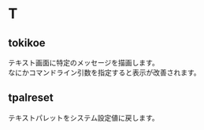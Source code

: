 # T

## tokikoe
テキスト画面に特定のメッセージを描画します。  
なにかコマンドライン引数を指定すると表示が改善されます。


## tpalreset
テキストパレットをシステム設定値に戻します。

